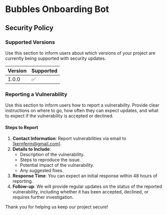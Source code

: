 # Bubbles Onboarding Bot

## Security Policy

### Supported Versions

Use this section to inform users about which versions of your project are currently being supported with security updates.

| Version | Supported          |
| ------- | ------------------ |
| 1.0.0   | :white_check_mark: |

### Reporting a Vulnerability

Use this section to inform users how to report a vulnerability. Provide clear instructions on where to go, how often they can expect updates, and what to expect if the vulnerability is accepted or declined.

#### Steps to Report

1. **Contact Information**: Report vulnerabilities via email to [kernferm@gmail.com].
2. **Details to Include**:
   - Description of the vulnerability.
   - Steps to reproduce the issue.
   - Potential impact of the vulnerability.
   - Any suggested fixes.
3. **Response Time**: You can expect an initial response within 48 hours of reporting.
4. **Follow-up**: We will provide regular updates on the status of the reported vulnerability, including whether it has been accepted, declined, or requires further investigation.

Thank you for helping us keep our project secure!


